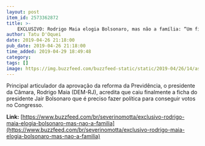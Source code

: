 ```yaml
---
layout: post
item_id: 2573362872
title: >-
    EXCLUSIVO: Rodrigo Maia elogia Bolsonaro, mas não a família: “Um filho é para internar, o outro é deslumbrado”
author: Tatu D'Oquei
date: 2019-04-26 21:18:00
pub_date: 2019-04-26 21:18:00
time_added: 2019-04-29 18:49:48
category: 
tags: []
image: https://img.buzzfeed.com/buzzfeed-static/static/2019-04/26/14/asset/buzzfeed-prod-web-01/sub-buzz-22679-1556303394-1.jpg?crop=848:443;328,61
---
```


Principal articulador da aprovação da reforma da Previdência, o presidente da Câmara, Rodrigo Maia (DEM-RJ), acredita que caiu finalmente a ficha do presidente Jair Bolsonaro que é preciso fazer política para conseguir votos no Congresso.

**Link:** [https://www.buzzfeed.com/br/severinomotta/exclusivo-rodrigo-maia-elogia-bolsonaro-mas-nao-a-familia](https://www.buzzfeed.com/br/severinomotta/exclusivo-rodrigo-maia-elogia-bolsonaro-mas-nao-a-familia)

